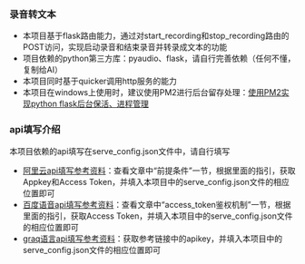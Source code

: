 ### 录音转文本


- 本项目基于flask路由能力，通过对start_recording和stop_recording路由的POST访问，实现启动录音和结束录音并转录成文本的功能
- 项目依赖的python第三方库：pyaudio、flask，请自行完善依赖（任何不懂，复制给AI）
- 本项目同时基于quicker调用http服务的能力
- 本项目在windows上使用时，建议使用PM2进行后台留存处理：[使用PM2实现python flask后台保活、进程管理](https://segmentfault.com/a/1190000046064133)

### api填写介绍
本项目依赖的api填写在serve_config.json文件中，请自行填写

- [阿里云api填写参考资料](https://help.aliyun.com/zh/isi/developer-reference/restful-api-2?spm=a2c4g.11186623.help-menu-30413.d_3_0_0_1.70c56b9b1eZZWd)：查看文章中“前提条件”一节，根据里面的指引，获取Appkey和Access Token，并填入本项目中的serve_config.json文件的相应位置即可
- [百度语音api填写参考资料](https://ai.baidu.com/ai-doc/REFERENCE/Ck3dwjhhu)：查看文章中“access_token鉴权机制”一节，根据里面的指引，获取Access Token，并填入本项目中的serve_config.json文件的相应位置即可
- [graq语言api填写参考资料](https://console.groq.com/keys)：获取参考链接中的apikey，并填入本项目中的serve_config.json文件的相应位置即可
